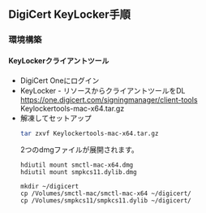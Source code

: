 ## DigiCert KeyLocker手順
### 環境構築
#### KeyLockerクライアントツール
- DigiCert Oneにログイン
- KeyLocker - リソースからクライアントツールをDL  
  https://one.digicert.com/signingmanager/client-tools  
  Keylockertools-mac-x64.tar.gz
- 解凍してセットアップ  
  ```bash
  tar zxvf Keylockertools-mac-x64.tar.gz
  ```
  2つのdmgファイルが展開されます。  
  ```
  hdiutil mount smctl-mac-x64.dmg
  hdiutil mount smpkcs11.dylib.dmg
  ```
  ```
  mkdir ~/digicert
  cp /Volumes/smctl-mac/smctl-mac-x64 ~/digicert/
  cp /Volumes/smpkcs11/smpkcs11.dylib ~/digicert/
  ```
